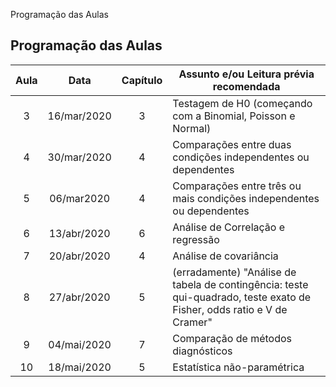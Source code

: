 Programação das Aulas

## Programação das Aulas|Aula|Data |Capítulo |Assunto e/ou Leitura prévia recomendada ||:---:|:---------:|:--------:|-------------------------------------------------------------||3|16/mar/2020|3|Testagem de H0 (começando com a Binomial, Poisson e Normal)||4|30/mar/2020|4|Comparações entre duas condições independentes ou dependentes||5|06/mar2020|4|Comparações entre três ou mais condições independentes ou dependentes||6|13/abr/2020|6|Análise de Correlação e regressão||7|20/abr/2020|4|Análise de covariância||8|27/abr/2020|5| (erradamente)	"Análise de tabela de contingência: teste qui-quadrado, teste exato de Fisher, odds ratio e V de Cramer"||9|04/mai/2020|7|Comparação de métodos diagnósticos||10|18/mai/2020|5|Estatística não-paramétrica|